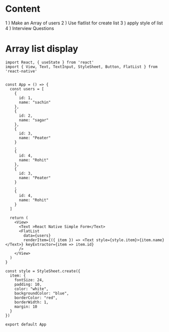 # Content

1 ) Make an Array of users
2 ) Use flatlist for create list
3 ) apply style of list
4 ) Interview Questions

 
 # Array list display
 
 
 
    import React, { useState } from 'react'
    import { View, Text, TextInput, StyleSheet, Button, FlatList } from 'react-native'


    const App = () => {
      const users = [
        {
          id: 1,
          name: "sachin"
        },
        {
          id: 2,
          name: "sagar"
        },
        {
          id: 3,
          name: "Peater"
        }
        ,
        {
          id: 4,
          name: "Rohit"
        },
        {
          id: 3,
          name: "Peater"
        }
        ,
        {
          id: 4,
          name: "Rohit"
        }
      ]

      return (
        <View>
          <Text >React Native Simple Form</Text>
          <FlatList
            data={users}
            renderItem={({ item }) => <Text style={style.item}>{item.name}</Text>} keyExtractor={item => item.id}
          />
        </View>
      )
    }

    const style = StyleSheet.create({
      item: {
        fontSize: 24,
        padding: 10,
        color: "white",
        backgroundColor: "blue",
        borderColor: "red",
        borderWidth: 1,
        margin: 10
      }
    })

    export default App
